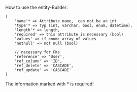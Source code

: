 How to use the entity-Builder:

    [
        'name'* => Attribute name,  can not be an int
        'type'* => Typ (int, varchar, bool, enum, datetime),
        'length'* => length,
        'required' => this attribute is necessary (bool)
        'values' => if enum: array of values
        'notnull' => not null (bool)

        // necessary for FKs
        'reference' => 'User',
        'ref_column' => 'ID',
        'ref_delete' => 'CASCADE',
        'ref_update' => 'CASCADE'
    ]

The information marked with * is required!